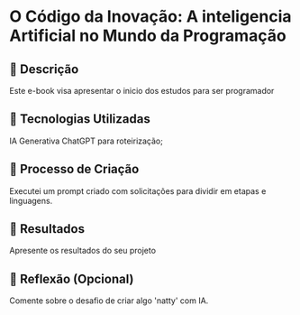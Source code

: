 # O Código da Inovação: A inteligencia Artificial no Mundo da Programação

## 📒 Descrição
Este e-book visa apresentar o inicio dos estudos para ser programador

## 🤖 Tecnologias Utilizadas
IA Generativa ChatGPT para roteirização;

## 🧐 Processo de Criação
Executei um prompt criado com solicitações para dividir em etapas e linguagens. 

## 🚀 Resultados
Apresente os resultados do seu projeto

## 💭 Reflexão (Opcional)
Comente sobre o desafio de criar algo 'natty' com IA.
```
